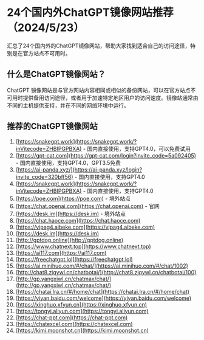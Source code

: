 # 24个国内外ChatGPT镜像网站推荐（2024/5/23）

汇总了24个国内外的ChatGPT镜像网站，帮助大家找到适合自己的访问途径，特别是在官方站点不可用时。

## 什么是ChatGPT镜像网站？

ChatGPT 镜像网站是与官方网站内容相同或相似的备份网站，可以在官方站点不可用时提供备用访问途径，或者用于加速特定地区用户的访问速度。镜像站通常由不同的主机提供支持，并在不同的网络环境中运行。

## 推荐的ChatGPT镜像网站

1. [https://snakegpt.work](https://snakegpt.work/?inVitecode=ZHBIPGPBXA) - 国内直接使用，支持GPT4.0，可以免费试用
2. [https://gpt-cat.com](https://gpt-cat.com/login?invite_code=5a092405) - 国内直接使用，支持GPT4.0，GPT3.5免费
3. [https://ai-panda.xyz/](https://ai-panda.xyz/login?invite_code=320bff56) - 国内直接使用，支持GPT4.0
4. [https://snakegpt.work](https://snakegpt.work/?inVitecode=ZHBIPGPBXA) - 国内直接使用，支持GPT4.0
5. [https://poe.com](https://poe.com) - 境外站点
6. [https://chat.openai.com](https://chat.openai.com) - 官网
7. [https://desk.im](https://desk.im) - 境外站点
8. [https://chat.haoce.com](https://chat.haoce.com)
9. [https://vipag4.aibeke.com](https://vipag4.aibeke.com)
10. [https://desk.im](https://desk.im)
11. [http://gptdog.online](http://gptdog.online) 
12. [https://www.chatnext.top](https://www.chatnext.top)
13. [https://ai117.com](https://ai117.com)
14. [https://freechatgpt.lol](https://freechatgpt.lol)
15. [https://ai.minihuo.com/#/chat/](https://ai.minihuo.com/#/chat/1002)
16. [http://chat8.zjqywl.cn/chatbotai/](http://chat8.zjqywl.cn/chatbotai/100)
17. [http://gp.yangxiwl.cn/chatmax/chat/](http://gp.yangxiwl.cn/chatmax/chat/)
18. [https://chatai.lra.cn/#/home/chat](https://chatai.lra.cn/#/home/chat)
19. [https://yiyan.baidu.com/welcome](https://yiyan.baidu.com/welcome)
20. [https://xinghuo.xfyun.cn](https://xinghuo.xfyun.cn)
21. [https://tongyi.aliyun.com](https://tongyi.aliyun.com)
22. [https://chat-ppt.com](https://chat-ppt.com)
23. [https://chatexcel.com](https://chatexcel.com)
24. [https://kimi.moonshot.cn](https://kimi.moonshot.cn)



